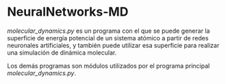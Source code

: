 # NeuralNetworks-MD

*molecular_dynamics.py* es un programa con el que se puede generar la superficie de energía potencial de un sistema atómico a partir de redes neuronales artificiales, y también puede utilizar esa superficie para realizar una simulación de dinámica molecular.

Los demás programas son módulos utilizados por el programa principal *molecular_dynamics.py*.

